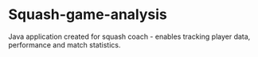 # Squash-game-analysis
Java application created for squash coach - enables tracking player data, performance and match statistics.
